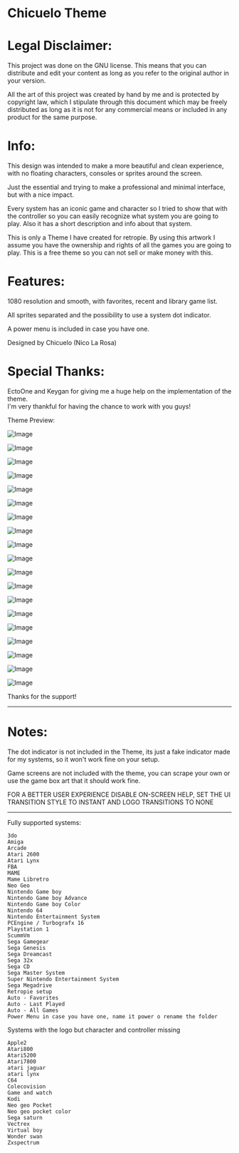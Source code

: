 # Chicuelo Theme

# Legal Disclaimer:

This project was done on the GNU license. This means that you can distribute and edit your content as long as you refer to the original author in your version.

All the art of this project was created by hand by me and is protected by copyright law, which I stipulate through this document which may be freely distributed as long as it is not for any commercial means or included in any product for the same purpose.


# Info:
This design was intended to make a more beautiful and clean experience, with no floating characters, consoles or sprites around the screen.

Just the essential and trying to make a professional and minimal interface, but with a nice impact.

Every system has an iconic game and character so I tried to show that with the controller so you can easily recognize what system you are going to play. Also it has a short description and info about that system.

This is only a Theme I have created for retropie. By using this artwork I assume you have the ownership and rights of all the games you are going to play. This is a free theme so you can not sell or make money with this.

# Features:

1080 resolution and smooth, with favorites, recent and library game list.

All sprites separated and the possibility to use a system dot indicator.

A power menu is included in case you have one.


Designed by Chicuelo (Nico La Rosa)

# Special Thanks:

EctoOne and Keygan for giving me a huge help on the implementation of the theme.  
I'm very thankful for having the chance to work with you guys!



Theme Preview:

![Image](https://mir-s3-cdn-cf.behance.net/project_modules/max_1200/de6a6e56793299.5a901e871f4d6.jpg)

![Image](https://mir-s3-cdn-cf.behance.net/project_modules/max_1200/077cf556793299.5a901e871b78d.jpg)

![Image](https://mir-s3-cdn-cf.behance.net/project_modules/max_1200/1c7d1f56793299.5a901e871c02c.jpg)

![Image](https://mir-s3-cdn-cf.behance.net/project_modules/max_1200/762a7356793299.5a901e871c41f.jpg)

![Image](https://mir-s3-cdn-cf.behance.net/project_modules/max_1200/393c5056793299.5a901e871d3ea.jpg)

![Image](https://mir-s3-cdn-cf.behance.net/project_modules/max_1200/788da956793299.5a901e871fb25.jpg)

![Image](https://mir-s3-cdn-cf.behance.net/project_modules/max_1200/15e02556793299.5a901e871b26a.jpg)

![Image](https://mir-s3-cdn-cf.behance.net/project_modules/max_1200/b391d456793299.5a901e871af73.jpg)

![Image](https://mir-s3-cdn-cf.behance.net/project_modules/max_1200/9bb07756793299.5a901e871e638.jpg)

![Image](https://mir-s3-cdn-cf.behance.net/project_modules/max_1200/c70daf56793299.5a901e871da4a.jpg)

![Image](https://mir-cdn.behance.net/v1/rendition/project_modules/max_1200/96d39956793299.5a9db48b738d9.jpg)

![Image](https://mir-cdn.behance.net/v1/rendition/project_modules/max_1200/4951b556793299.5a9db48b72883.jpg)

![Image](https://mir-cdn.behance.net/v1/rendition/project_modules/max_1200/c61c9156793299.5a9db48b72d42.jpg)

![Image](https://mir-cdn.behance.net/v1/rendition/project_modules/max_1200/525ed256793299.5a9db48b73439.jpg)

![Image](https://mir-s3-cdn-cf.behance.net/project_modules/max_1200/6a10f156793299.5a901e871eb31.jpg)

![Image](https://mir-s3-cdn-cf.behance.net/project_modules/max_1200/e4607b56793299.5a901e871dd61.jpg)

![Image](https://mir-s3-cdn-cf.behance.net/project_modules/max_1200/5e512056793299.59bc6315a87d6.jpg)

![Image](https://mir-s3-cdn-cf.behance.net/project_modules/max_1200/99206456793299.59bc6315a8a85.jpg)

![Image](https://mir-s3-cdn-cf.behance.net/project_modules/max_1200/17f18c56793299.59bc6315a8e31.jpg)


Thanks for the support!


--------------------------------------------------------------------------------------------------------------

# Notes:

The dot indicator is not included in the Theme, its just a fake indicator made for my systems, so it won't work fine on your setup.

Game screens are not included with the theme, you can scrape your own or use the game box art that it should work fine.

FOR A BETTER USER EXPERIENCE DISABLE ON-SCREEN HELP, SET THE UI TRANSITION STYLE TO INSTANT AND LOGO TRANSITIONS TO NONE


--------------------------------------------------------------------------------------------------------------

Fully supported systems:

```
3do
Amiga
Arcade
Atari 2600
Atari Lynx
FBA
MAME
Mame Libretro
Neo Geo
Nintendo Game boy
Nintendo Game boy Advance
Nintendo Game boy Color
Nintendo 64
Nintendo Entertainment System 
PCEngine / Turbografx 16
Playstation 1
ScummVm
Sega Gamegear
Sega Genesis
Sega Dreamcast
Sega 32x
Sega CD
Sega Master System
Super Nintendo Entertainment System
Sega Megadrive
Retropie setup
Auto - Favorites
Auto - Last Played
Auto - All Games
Power Menu in case you have one, name it power o rename the folder
```

Systems with the logo but character and controller missing

```
Apple2
Atari800
Atari5200
Atari7800
atari jaguar
atari lynx
C64
Colecovision
Game and watch
Kodi
Neo geo Pocket
Neo geo pocket color
Sega saturn
Vectrex
Virtual boy
Wonder swan
Zxspectrum
```